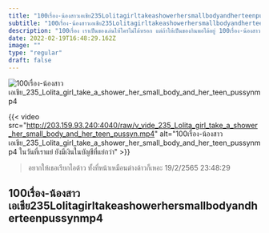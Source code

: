 ```yaml
---
title: "100เรื่อง-น้องสาวเอเชีย235Lolitagirltakeashowerhersmallbodyandherteenpussynmp4"
subtitle: "100เรื่อง-น้องสาวเอเชีย235Lolitagirltakeashowerhersmallbodyandherteenpussynmp4 แค่เธอบวชเป็นพระ เธอก็จะได้ฉัน"
description: "100เรื่อง เราเป็นของเล่นให้ใครไม่ได้หรอก แต่ถ้าให้เป็นของกินพอได้อยู่ 100เรื่อง-น้องสาวเอเชีย235Lolitagirltakeashowerhersmallbodyandherteenpussynmp4 19/2/2565 23:48:29"
date: 2022-02-19T16:48:29.162Z
image: ""
type: "regular"
draft: false
---
```


![100เรื่อง-น้องสาวเอเชีย_235_Lolita_girl_take_a_shower_her_small_body_and_her_teen_pussynmp4](http://203.159.93.240:4040/raw/v_vide_235_Lolita_girl_take_a_shower_her_small_body_and_her_teen_pussyn.jpg)

{{< video src="http://203.159.93.240:4040/raw/v_vide_235_Lolita_girl_take_a_shower_her_small_body_and_her_teen_pussyn.mp4" alt="100เรื่อง-น้องสาวเอเชีย_235_Lolita_girl_take_a_shower_her_small_body_and_her_teen_pussynmp4 ในวันที่เราแย่ ยังมีเงินในบัญชีที่แย่กว่า" >}}


> อยากให้เธอเรียกไอต้าว ทั้งที่หน้าเหมือนต่างด้าวก็เหอะ 19/2/2565 23:48:29

## 100เรื่อง-น้องสาวเอเชีย235Lolitagirltakeashowerhersmallbodyandherteenpussynmp4
